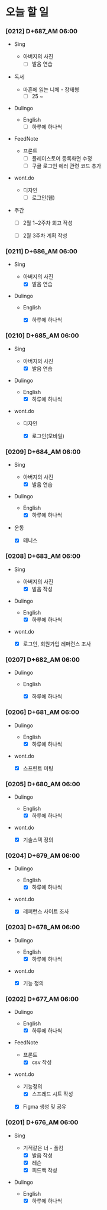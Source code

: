 # 오늘 할 일

### [0212] D+687_AM 06:00

- Sing

  - 아버지의 사진
    - [ ] 발음 연습
- 독서

  - 마흔에 읽는 니체 - 장재형
    - [ ] 25 ~
- Dulingo

  - English
    - [ ] 하루에 하나씩
- FeedNote

  - 프론트
    - [ ] 플레이스토어 등록화면 수정
    - [ ] 구글 로그인 에러 관련 코드 추가
- wont.do

  - 디자인
    - [ ] 로그인(웹)
- 주간
  - [ ] 2월 1~2주차 회고 작성
  - [ ] 2월 3주차 계획 작성



### [0211] D+686_AM 06:00

- Sing

  - 아버지의 사진
    - [x] 발음 연습
- Dulingo

  - English
    - [x] 하루에 하나씩



### [0210] D+685_AM 06:00

- Sing

  - 아버지의 사진
    - [x] 발음 연습
- Dulingo

  - English
    - [x] 하루에 하나씩
- wont.do

  - 디자인
    - [x] 로그인(모바일)



### [0209] D+684_AM 06:00

- Sing

  - 아버지의 사진
    - [x] 발음 연습
- Dulingo

  - English
    - [x] 하루에 하나씩
- 운동
  - [x] 테니스
  



### [0208] D+683_AM 06:00

- Sing

  - 아버지의 사진
    - [x] 발음 작성
- Dulingo

  - English
    - [x] 하루에 하나씩
- wont.do

  - [x] 로그인, 회원가입 레퍼런스 조사



### [0207] D+682_AM 06:00

- Dulingo

  - English
    - [x] 하루에 하나씩



### [0206] D+681_AM 06:00

- Dulingo

  - English
    - [x] 하루에 하나씩
- wont.do

  - [x] 스프린트 미팅



### [0205] D+680_AM 06:00

- Dulingo

  - English
    - [x] 하루에 하나씩
- wont.do

  - [x] 기술스택 정의



### [0204] D+679_AM 06:00

- Dulingo

  - English
    - [x] 하루에 하나씩
- wont.do

  - [x] 레퍼런스 사이트 조사



### [0203] D+678_AM 06:00

- Dulingo

  - English
    - [x] 하루에 하나씩
- wont.do

  - [x] 기능 정의



### [0202] D+677_AM 06:00

- Dulingo

  - English
    - [x] 하루에 하나씩
- FeedNote

  - 프론트
    - [x] csv 작성
- wont.do

  - 기능정의
    - [x] 스프레드 시트 작성
  - [x] Figma 생성 및 공유



### [0201] D+676_AM 06:00

- Sing

  - 기적같은 너 - 폴킴
    - [x] 발음 작성
    - [x] 레슨
    - [x] 피드백 작성
- Dulingo

  - English
    - [x] 하루에 하나씩	
